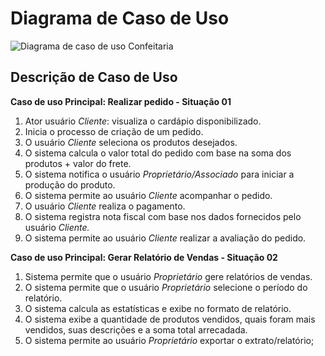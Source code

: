 # Diagrama de Caso de Uso

![Diagrama de caso de uso Confeitaria](./imagens/diagrama-caso-uso.png)

## Descrição de Caso de Uso

**Caso de uso Principal:  Realizar pedido - Situação 01**

1. Ator usuário *Cliente*: visualiza o cardápio disponibilizado.
1. Inicia o processo de criação de um pedido.
1. O usuário *Cliente* seleciona os produtos desejados.
1. O sistema calcula o valor total do pedido com base na soma dos produtos + valor do frete.
1. O sistema notifica o usuário *Proprietário/Associado* para iniciar a produção do produto.
1. O sistema permite ao usuário *Cliente* acompanhar o pedido.
1. O usuário *Cliente* realiza o pagamento.
1. O sistema registra nota fiscal com base nos dados fornecidos pelo usuário *Cliente.*
1. O sistema permite ao usuário *Cliente* realizar a avaliação do pedido.

**Caso de uso Principal:  Gerar Relatório de Vendas - Situação 02**

1. Sistema permite que o usuário *Proprietário* gere relatórios de vendas.
1. O sistema permite que o usuário *Proprietário* selecione o período do relatório.
1. O sistema calcula as estatísticas e exibe no formato de relatório.
1. O sistema exibe a quantidade de produtos vendidos, quais foram mais vendidos, suas descrições e a soma total arrecadada.
1. O sistema permite ao usuário *Proprietário* exportar o extrato/relatório;